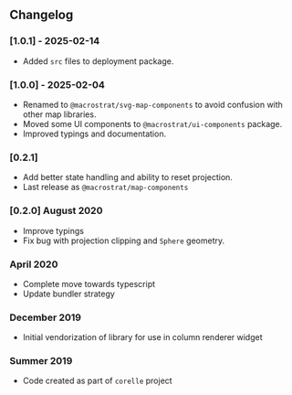 ## Changelog

### [1.0.1] - 2025-02-14

- Added `src` files to deployment package.

### [1.0.0] - 2025-02-04

- Renamed to `@macrostrat/svg-map-components` to avoid confusion with other map
  libraries.
- Moved some UI components to `@macrostrat/ui-components` package.
- Improved typings and documentation.

### [0.2.1]

- Add better state handling and ability to reset projection.
- Last release as `@macrostrat/map-components`

### [0.2.0] August 2020

- Improve typings
- Fix bug with projection clipping and `Sphere` geometry.

### April 2020

- Complete move towards typescript
- Update bundler strategy

### December 2019

- Initial vendorization of library for use in column renderer widget

### Summer 2019

- Code created as part of `corelle` project
